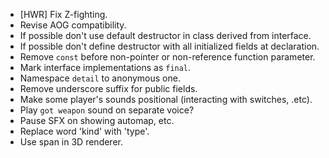 - [HWR] Fix Z-fighting.
- Revise AOG compatibility.
- If possible don't use default destructor in class derived from interface.
- If possible don't define destructor with all initialized fields at declaration.
- Remove `const` before non-pointer or non-reference function parameter.
- Mark interface implementations as `final`.
- Namespace `detail` to anonymous one.
- Remove underscore suffix for public fields.
- Make some player's sounds positional (interacting with switches, .etc).
- Play `got weapon` sound on separate voice?
- Pause SFX on showing automap, etc.
- Replace word 'kind' with 'type'.
- Use span in 3D renderer.

